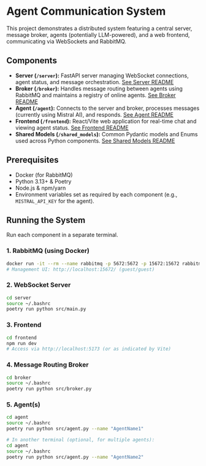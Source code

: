 # Agent Communication System

This project demonstrates a distributed system featuring a central server, message broker, agents (potentially LLM-powered), and a web frontend, communicating via WebSockets and RabbitMQ.

## Components

-   **Server (`/server`):** FastAPI server managing WebSocket connections, agent status, and message orchestration. [See Server README](./server/README.md)
-   **Broker (`/broker`):** Handles message routing between agents using RabbitMQ and maintains a registry of online agents. [See Broker README](./broker/README.md)
-   **Agent (`/agent`):** Connects to the server and broker, processes messages (currently using Mistral AI), and responds. [See Agent README](./agent/README.md)
-   **Frontend (`/frontend`):** React/Vite web application for real-time chat and viewing agent status. [See Frontend README](./frontend/README.md)
-   **Shared Models (`/shared_models`):** Common Pydantic models and Enums used across Python components. [See Shared Models README](./shared_models/README.md)

## Prerequisites

-   Docker (for RabbitMQ)
-   Python 3.13+ & Poetry
-   Node.js & npm/yarn
-   Environment variables set as required by each component (e.g., `MISTRAL_API_KEY` for the agent).

## Running the System

Run each component in a separate terminal.

### 1. RabbitMQ (using Docker)
```bash
docker run -it --rm --name rabbitmq -p 5672:5672 -p 15672:15672 rabbitmq:3-management
# Management UI: http://localhost:15672/ (guest/guest)
```

### 2. WebSocket Server
```bash
cd server
source ~/.bashrc
poetry run python src/main.py
```

### 3. Frontend
```bash
cd frontend
npm run dev
# Access via http://localhost:5173 (or as indicated by Vite)
```

### 4. Message Routing Broker
```bash
cd broker
source ~/.bashrc
poetry run python src/broker.py 
```

### 5. Agent(s)
```bash
cd agent
source ~/.bashrc
poetry run python src/agent.py --name "AgentName1"

# In another terminal (optional, for multiple agents):
cd agent
source ~/.bashrc
poetry run python src/agent.py --name "AgentName2"